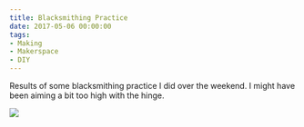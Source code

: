 ```yaml
---
title: Blacksmithing Practice
date: 2017-05-06 00:00:00
tags:
- Making
- Makerspace
- DIY
---
```


Results of some blacksmithing practice I did over the weekend.  I might have been aiming a bit too high with the hinge.

![](/images/HingeAndHanger.jpg)